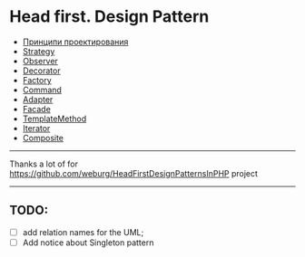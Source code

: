 # Head first. Design Pattern

- [Принципи проектирования](./documentation/1-design-principles.md)
- [Strategy](./documentation/2-strategy.md)
- [Observer](./documentation/3-observer.md)
- [Decorator](./documentation/4-decorator.md)
- [Factory](./documentation/5-factory.md)
- [Command](./documentation/7-command.md)
- [Adapter](./documentation/8-adapter.md)
- [Facade](./documentation/9-facade.md)
- [TemplateMethod](./documentation/10-template-method.md)
- [Iterator](./documentation/11-iterator.md)
- [Composite](./documentation/12-composite.md)

--------------
Thanks a lot of for https://github.com/weburg/HeadFirstDesignPatternsInPHP project

--------------

## TODO:
- [ ] add relation names for the UML;
- [ ] Add notice about Singleton pattern
